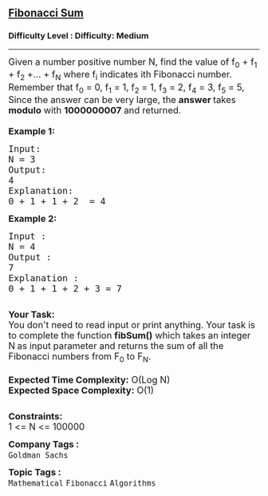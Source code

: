 <h2><a href="https://www.geeksforgeeks.org/problems/fibonacci-sum1423/1?page=1&category=Recursion&sortBy=difficulty">Fibonacci Sum</a></h2><h3>Difficulty Level : Difficulty: Medium</h3><hr><div class="problems_problem_content__Xm_eO"><p><span style="font-size: 18px;">Given a number positive number N, find the value of f<sub>0</sub> + f<sub>1</sub> + f<sub>2</sub> +... + f<sub>N</sub> where f<sub>i</sub> indicates ith Fibonacci number.<br>Remember that f<sub>0</sub> = 0, f<sub>1</sub> = 1, f<sub>2</sub> = 1, f<sub>3</sub> = 2, f<sub>4</sub> = 3, f<sub>5</sub> = 5, <br>Since the answer can be very large, the <strong>answer </strong>takes<strong> modulo</strong> with <strong>1000000007</strong> and returned.<br><br><strong>Example 1:</strong></span></p>
<pre><span style="font-size: 18px;">Input:
N = 3
Output:
4
Explanation:
0 + 1 + 1 + 2  = 4</span>
</pre>
<p><span style="font-size: 18px;"><strong>Example 2:</strong></span></p>
<pre><span style="font-size: 18px;">Input :
N = 4
Output :
7
Explanation :
0 + 1 + 1 + 2 + 3 = 7</span>
</pre>
<p><br><span style="font-size: 18px;"><strong>Your Task:</strong><br>You don't need to read input or print anything. Your task is to complete the function&nbsp;<strong>fibSum()</strong>&nbsp;which takes an integer N<strong>&nbsp;</strong>as input parameter and returns the sum of all the Fibonacci numbers from F<sub>0</sub>&nbsp;to F<sub>N</sub>.<br><br><strong>Expected Time Complexity:</strong>&nbsp;O(Log N)<br><strong>Expected Space Complexity:</strong>&nbsp;O(1)</span><br>&nbsp;</p>
<p><span style="font-size: 18px;"><strong>Constraints:</strong><br>1 &lt;= N &lt;= 100000</span></p></div><p><span style=font-size:18px><strong>Company Tags : </strong><br><code>Goldman Sachs</code>&nbsp;<br><p><span style=font-size:18px><strong>Topic Tags : </strong><br><code>Mathematical</code>&nbsp;<code>Fibonacci</code>&nbsp;<code>Algorithms</code>&nbsp;